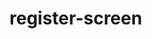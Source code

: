 <!-- generated by markdown-notes-tree -->

# register-screen

<!-- optional markdown-notes-tree directory description starts here -->

<!-- optional markdown-notes-tree directory description ends here -->


